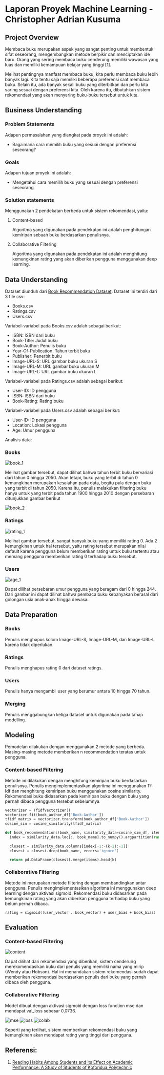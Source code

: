 # Laporan Proyek Machine Learning - Christopher Adrian Kusuma

## Project Overview

Membaca buku merupakan aspek yang sangat penting untuk membentuk sifat seseorang, mengembangkan metode berpikir dan menciptakan ide baru. Orang yang sering membaca buku cenderung memiliki wawasan yang luas dan memiliki kemampuan belajar yang tinggi [1].

Melihat pentingnya manfaat membaca buku, kita perlu membaca buku lebih banyak lagi. Kita tentu saja memiliki beberapa preferensi saat membaca buku. Selain itu, ada banyak sekali buku yang diterbitkan dan perlu kita saring sesuai dengan preferensi kita. Oleh karena itu, dibutuhkan sistem rekomendasi yang akan menyaring buku-buku tersebut untuk kita.

## Business Understanding

### Problem Statements

Adapun permasalahan yang diangkat pada proyek ini adalah:
- Bagaimana cara memilih buku yang sesuai dengan preferensi seseorang?

### Goals

Adapun tujuan proyek ini adalah:
- Mengetahui cara memilih buku yang sesuai dengan preferensi seseorang

### Solution statements
Menggunakan 2 pendekatan berbeda untuk sistem rekomendasi, yaitu:
1. Content-based
  
    Algoritma yang digunakan pada pendekatan ini adalah penghitungan kemiripan sebuah buku berdasarkan penulisnya.

2. Collaborative Filtering

    Algoritma yang digunakan pada pendekatan ini adalah menghitung kemungkinan rating yang akan diberikan pengguna menggunakan deep learning.

## Data Understanding
Dataset diunduh dari [Book Recommendation Dataset](https://www.kaggle.com/datasets/arashnic/book-recommendation-dataset). Dataset ini terdiri dari 3 file csv:
- Books.csv
- Ratings.csv
- Users.csv

Variabel-variabel pada Books.csv adalah sebagai berikut:
- ISBN: ISBN dari buku
- Book-Title: Judul buku
- Book-Author: Penulis buku
- Year-Of-Publication: Tahun terbit buku
- Publisher: Penerbit buku
- Image-URL-S: URL gambar buku ukuran S
- Image-URL-M: URL gambar buku ukuran M
- Image-URL-L: URL gambar buku ukuran L

Variabel-variabel pada Ratings.csv adalah sebagai berikut:
- User-ID: ID pengguna
- ISBN: ISBN dari buku
- Book-Rating: Rating buku

Variabel-variabel pada Users.csv adalah sebagai berikut:
- User-ID: ID pengguna
- Location: Lokasi pengguna
- Age: Umur pengguna

Analisis data:
### Books
![book_1](https://user-images.githubusercontent.com/32239110/183849392-88c1b066-f5d2-46c5-bd17-3f64a7e9a37d.png)

Melihat gambar tersebut, dapat dilihat bahwa tahun terbit buku bervariasi dari tahun 0 hingga 2050. Akan tetapi, buku yang terbit di tahun 0 kemungkinan merupakan kesalahan pada data, begitu pula dengan buku yang terbit di tahun 2050. Karena itu, penulis melakukan filtering buku hanya untuk yang terbit pada tahun 1900 hingga 2010 dengan persebaran ditunjukkan gambar berikut

![book_2](https://user-images.githubusercontent.com/32239110/183849432-9c23e26a-946f-4586-8fbc-618ef16e4a47.png)

### Ratings
![rating_1](https://user-images.githubusercontent.com/32239110/183849481-466ce11f-83fb-4f92-a58c-1efa247ba214.png)

Melihat gambar tersebut, sangat banyak buku yang memiliki rating 0. Ada 2 kemungkinan untuk hal tersebut, yaitu rating tersebut merupakan nilai default karena pengguna belum memberikan rating untuk buku tertentu atau memang pengguna memberikan rating 0 terhadap buku tersebut.

### Users
![age_1](https://user-images.githubusercontent.com/32239110/183849514-a55c0fe1-b1f1-486a-b56d-615d247dde78.png)

Dapat dilihat persebaran umur pengguna yang beragam dari 0 hingga 244. Dari gambar ini dapat dilihat bahwa pembaca buku kebanyakan berasal dari golongan usia anak-anak hingga dewasa.

## Data Preparation

### Books
Penulis menghapus kolom Image-URL-S, Image-URL-M, dan Image-URL-L karena tidak diperlukan.

### Ratings
Penulis menghapus rating 0 dari dataset ratings.

### Users
Penulis hanya mengambil user yang berumur antara 10 hingga 70 tahun.

### Merging
Penulis menggabungkan ketiga dataset untuk digunakan pada tahap modelling.

## Modeling
Pemodelan dilakukan dengan menggunakan 2 metode yang berbeda. Masing-masing metode memberikan n recommendation teratas untuk pengguna.

### Content-based Filtering
Metode ini dilakukan dengan menghitung kemiripan buku berdasarkan penulisnya. Penulis mengimplementasikan algoritma ini menggunakan Tf-Idf dan menghitung kemiripan buku menggunakan cosine similarity. Rekomendasi buku didasarkan pada kemiripan buku dengan buku yang pernah dibaca pengguna tersebut sebelumnya.
```python
vectorizer = TfidfVectorizer()
vectorizer.fit(book_author_df['Book-Author'])
tfidf_matrix = vectorizer.transform(book_author_df['Book-Author'])
cosine_sim = cosine_similarity(tfidf_matrix) 

def book_recommendations(book_name, similarity_data=cosine_sim_df, items=book_author_df[['Book-Title', 'Book-Author']], k=5):
  index = similarity_data.loc[:, book_name].to_numpy().argpartition(range(-1, -k, -1))
  
  closest = similarity_data.columns[index[-1:-(k+2):-1]]
  closest = closest.drop(book_name, errors='ignore')

  return pd.DataFrame(closest).merge(items).head(k)
```

### Collaborative Filtering
Metode ini merupakan metode filtering dengan membandingkan antar pengguna. Penulis mengimplementasikan algoritma ini menggunakan deep learning dengan aktivasi sigmoid. Rekomendasi buku didasarkan pada kemungkinan rating yang akan diberikan pengguna terhadap buku yang belum pernah dibaca.
```
rating = sigmoid((user_vector . book_vector) + user_bias + book_bias)
```

## Evaluation

### Content-based Filtering
![content](https://user-images.githubusercontent.com/32239110/183846583-f494983e-a669-4ab6-9626-323eaa3daf7b.png)

Dapat dilihat dari rekomendasi yang diberikan, sistem cenderung merekomendasikan buku dari penulis yang memiliki nama yang mirip (Wendy atau Hobson). Hal ini menandakan sistem rekomendasi sudah dapat memberikan rekomendasi berdasarkan penulis dari buku yang pernah dibaca oleh pengguna.

### Collaborative Filtering
Model dibuat dengan aktivasi sigmoid dengan loss function mse dan mendapat val_loss sebesar 0,0736.

![mse](https://user-images.githubusercontent.com/32239110/183843459-0ac045f3-ce08-4578-8e61-dc254f9393c4.png)
![loss](https://user-images.githubusercontent.com/32239110/183843519-0a7f3a3f-5849-4e64-ba2e-2dd563d596d3.png)
![colab](https://user-images.githubusercontent.com/32239110/183846670-e52f6225-c519-4665-bf97-534d46f33154.png)

Seperti yang terlihat, sistem memberikan rekomendasi buku yang kemungkinan akan mendapat rating yang tinggi dari pengguna.

## Referensi:
1. [Reading Habits Among Students and its Effect on Academic Performance: A Study of Students of Koforidua Polytechnic](https://www.academia.edu/download/52948426/fulltext.pdf)
